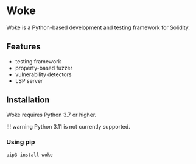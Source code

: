 # Woke

Woke is a Python-based development and testing framework for Solidity.

## Features
- testing framework
- property-based fuzzer
- vulnerability detectors
- LSP server

## Installation
Woke requires Python 3.7 or higher.

!!! warning
    Python 3.11 is not currently supported.

### Using pip

```shell
pip3 install woke
```
